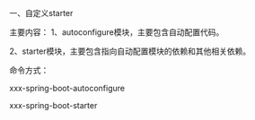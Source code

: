 一、自定义starter

 主要内容：
 1、autoconfigure模块，主要包含自动配置代码。
 
 2、starter模块，主要包含指向自动配置模块的依赖和其他相关依赖。
 
 
 命令方式：
 
  xxx-spring-boot-autoconfigure
  
  
  xxx-spring-boot-starter
 